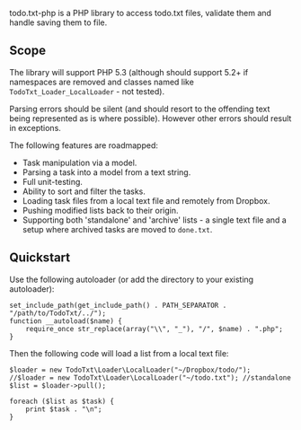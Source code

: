 todo.txt-php is a PHP library to access todo.txt files, validate them
and handle saving them to file.

## Scope

The library will support PHP 5.3 (although should support 5.2+
if namespaces are removed and classes named like
`TodoTxt_Loader_LocalLoader` - not tested).

Parsing errors should be silent (and should resort to the offending text
being represented as is where possible). However other errors should
result in exceptions.

The following features are roadmapped:

*   Task manipulation via a model.
*   Parsing a task into a model from a text string.
*   Full unit-testing.
*   Ability to sort and filter the tasks.
*   Loading task files from a local text file and remotely from Dropbox.
*   Pushing modified lists back to their origin.
*   Supporting both 'standalone' and 'archive' lists - a single text
    file and a setup where archived tasks are moved to `done.txt`.

## Quickstart

Use the following autoloader (or add the directory to your existing 
autoloader):

    set_include_path(get_include_path() . PATH_SEPARATOR . "/path/to/TodoTxt/../");
    function __autoload($name) {
        require_once str_replace(array("\\", "_"), "/", $name) . ".php";
    }

Then the following code will load a list from a local text file:

    $loader = new TodoTxt\Loader\LocalLoader("~/Dropbox/todo/");
    //$loader = new TodoTxt\Loader\LocalLoader("~/todo.txt"); //standalone
    $list = $loader->pull();
    
    foreach ($list as $task) {
        print $task . "\n";
    }

